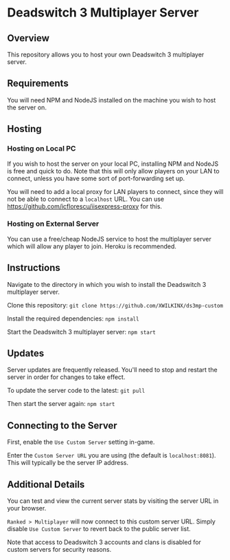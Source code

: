 # Deadswitch 3 Multiplayer Server

## Overview
This repository allows you to host your own Deadswitch 3 multiplayer server.

## Requirements
You will need NPM and NodeJS installed on the machine you wish to host the server on. 

## Hosting

### Hosting on Local PC
If you wish to host the server on your local PC, installing NPM and NodeJS is free and quick to do. Note that this will only allow players on your LAN to connect, unless you have some sort of port-forwarding set up.

You will need to add a local proxy for LAN players to connect, since they will not be able to connect to a `localhost` URL. You can use https://github.com/icflorescu/iisexpress-proxy for this.

### Hosting on External Server
You can use a free/cheap NodeJS service to host the multiplayer server which will allow any player to join. Heroku is recommended.

## Instructions
Navigate to the directory in which you wish to install the Deadswitch 3 multiplayer server.

Clone this repository:
`git clone https://github.com/XWILKINX/ds3mp-custom`

Install the required dependencies:
`npm install`

Start the Deadswitch 3 multiplayer server:
`npm start`

## Updates

Server updates are frequently released. You'll need to stop and restart the server in order for changes to take effect.

To update the server code to the latest:
`git pull`

Then start the server again:
`npm start`

## Connecting to the Server
First, enable the `Use Custom Server` setting in-game. 

Enter the `Custom Server URL` you are using (the default is `localhost:8081`). This will typically be the server IP address.

## Additional Details
You can test and view the current server stats by visiting the server URL in your browser.

`Ranked > Multiplayer` will now connect to this custom server URL. Simply disable `Use Custom Server` to revert back to the public server list.

Note that access to Deadswitch 3 accounts and clans is disabled for custom servers for security reasons.
